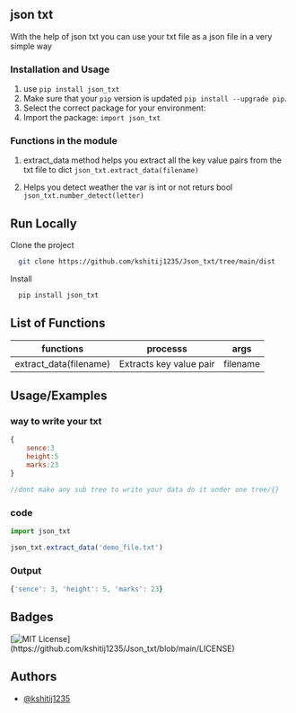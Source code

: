 ## json txt

With the help of json txt you can use your txt file as a json file in a very simple way

### Installation and Usage

1. use `pip install json_txt`
2. Make sure that your `pip` version is updated `pip install --upgrade pip`. 
3. Select the correct package for your environment:
4. Import the package: ``import json_txt``

### Functions in the module 

1) extract_data method helps you extract all the key value pairs from the txt file to dict
`json_txt.extract_data(filename)`

2) Helps you detect weather the var is int or not returs bool
`json_txt.number_detect(letter)`




## Run Locally

Clone the project

```bash
  git clone https://github.com/kshitij1235/Json_txt/tree/main/dist
```

Install

```bash
  pip install json_txt
```
## List of Functions

| functions            | processs| args|
| ----------------- | ---|----------|
| extract_data(filename)|Extracts key value pair| filename|    



## Usage/Examples

### way to write your txt

```javascript
{
    sence:3
    height:5
    marks:23
}

//dont make any sub tree to write your data do it under one tree/{}
```

### code

```javascript
import json_txt

json_txt.extract_data('demo_file.txt')
```


### Output

```javascript
{'sence': 3, 'height': 5, 'marks': 23}
```

## Badges


[![MIT License](https://img.shields.io/apm/l/atomic-design-ui.svg?)](https://github.com/kshitij1235/Json_txt/blob/main/LICENSE)

  
## Authors

- [@kshitij1235](https://github.com/kshitij1235)

  
